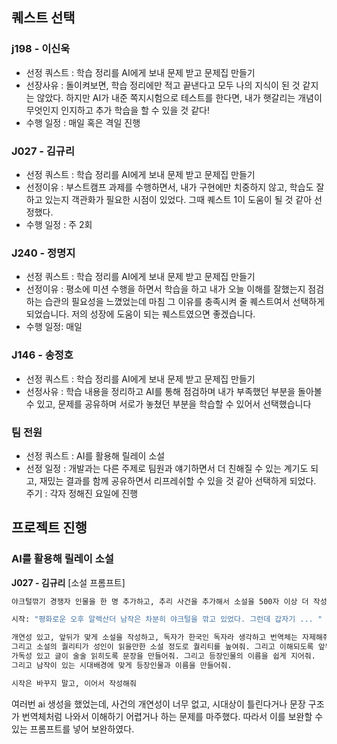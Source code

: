 ## 퀘스트 선택

### j198 - 이신욱

- 선정 쿼스트 : 학습 정리를 AI에게 보내 문제 받고 문제집 만들기
- 선장사유 : 돌이켜보면, 학습 정리에만 적고 끝낸다고 모두 나의 지식이 된 것 같지는 않았다. 하지만 AI가 내준 쪽지시험으로 테스트를 한다면, 내가 햇갈리는 개념이 무엇인지 인지하고 추가 학습을 할 수 있을 것 같다!
- 수행 일정 : 매일 혹은 격일 진행

### J027 - 김규리

- 선정 쿼스트 : 학습 정리를 AI에게 보내 문제 받고 문제집 만들기
- 선정이유 : 부스트캠프 과제를 수행하면서, 내가 구현에만 치중하지 않고, 학습도 잘 하고 있는지 객관화가 필요한 시점이 있었다. 그때 퀘스트 1이 도움이 될 것 같아 선정했다.
- 수행 일정 : 주 2회

### J240 - 정명지

- 선정 쿼스트 : 학습 정리를 AI에게 보내 문제 받고 문제집 만들기
- 선정이유 : 평소에 미션 수행을 하면서 학습을 하고 내가 오늘 이해를 잘했는지 점검하는 습관의 필요성을 느꼈었는데 마침 그 이유를 충족시켜 줄 퀘스트여서 선택하게되었습니다. 저의 성장에 도움이 되는 퀘스트였으면 좋겠습니다.
- 수행 일정: 매일

### J146 - 송정호

- 선정 쿼스트 : 학습 정리를 AI에게 보내 문제 받고 문제집 만들기
- 선정사유 : 학습 내용을 정리하고 AI를 통해 점검하며 내가 부족했던 부분을 돌아볼 수 있고, 문제를 공유하며 서로가 놓쳤던 부분을 학습할 수 있어서 선택했습니다

### 팀 전원

- 선정 쿼스트 : AI를 활용해 릴레이 소설
- 선정 일정 : 개발과는 다른 주제로 팀원과 얘기하면서 더 친해질 수 있는 계기도 되고, 재밌는 결과를 함께 공유하면서 리프레쉬할 수 있을 것 같아 선택하게 되었다.
  주기 : 각자 정해진 요일에 진행

## 프로젝트 진행

### AI를 활용해 릴레이 소설

**J027 - 김규리**
[소설 프롬프트]

```bash
야크털깎기 경쟁자 인물을 한 명 추가하고, 추리 사건을 추가해서 소설을 500자 이상 더 작성해줘.

시작: "평화로운 오후 알렉산더 남작은 차분히 야크털을 깎고 있었다. 그런데 갑자기 ... "

개연성 있고, 앞뒤가 맞게 소설을 작성하고, 독자가 한국인 독자라 생각하고 번역체는 자제해줘.
그리고 소설의 퀄리티가 성인이 읽을만한 소설 정도로 퀄리티를 높여줘. 그리고 이해되도록 앞뒤 맞게 스토리를 구성하고 문장을 구상해줘
가독성 있고 글이 술술 읽히도록 문장을 만들어줘. 그리고 등장인물의 이름을 쉽게 지어줘.
그리고 남작이 있는 시대배경에 맞게 등장인물과 이름을 만들어줘.

시작은 바꾸지 말고, 이어서 작성해줘
```

여러번 ai 생성을 했었는데, 사건의 개연성이 너무 없고, 시대상이 틀린다거나 문장 구조가 번역체처럼 나와서 이해하기 어렵거나 하는 문제를 마주했다. 따라서 이를 보완할 수 있는 프롬프트를 넣어 보완하였다.
